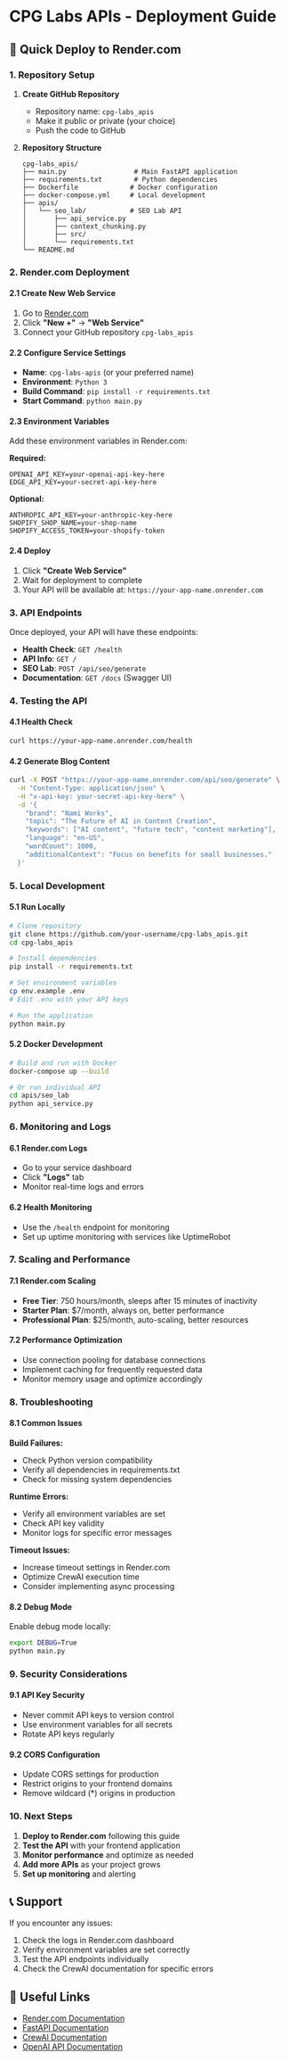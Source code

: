 # CPG Labs APIs - Deployment Guide

## 🚀 Quick Deploy to Render.com

### 1. Repository Setup

1. **Create GitHub Repository**
   - Repository name: `cpg-labs_apis`
   - Make it public or private (your choice)
   - Push the code to GitHub

2. **Repository Structure**
   ```
   cpg-labs_apis/
   ├── main.py                 # Main FastAPI application
   ├── requirements.txt        # Python dependencies
   ├── Dockerfile             # Docker configuration
   ├── docker-compose.yml     # Local development
   ├── apis/
   │   └── seo_lab/           # SEO Lab API
   │       ├── api_service.py
   │       ├── context_chunking.py
   │       ├── src/
   │       └── requirements.txt
   └── README.md
   ```

### 2. Render.com Deployment

#### 2.1 Create New Web Service

1. Go to [Render.com](https://render.com)
2. Click **"New +"** → **"Web Service"**
3. Connect your GitHub repository `cpg-labs_apis`

#### 2.2 Configure Service Settings

- **Name**: `cpg-labs-apis` (or your preferred name)
- **Environment**: `Python 3`
- **Build Command**: `pip install -r requirements.txt`
- **Start Command**: `python main.py`

#### 2.3 Environment Variables

Add these environment variables in Render.com:

**Required:**
```
OPENAI_API_KEY=your-openai-api-key-here
EDGE_API_KEY=your-secret-api-key-here
```

**Optional:**
```
ANTHROPIC_API_KEY=your-anthropic-key-here
SHOPIFY_SHOP_NAME=your-shop-name
SHOPIFY_ACCESS_TOKEN=your-shopify-token
```

#### 2.4 Deploy

1. Click **"Create Web Service"**
2. Wait for deployment to complete
3. Your API will be available at: `https://your-app-name.onrender.com`

### 3. API Endpoints

Once deployed, your API will have these endpoints:

- **Health Check**: `GET /health`
- **API Info**: `GET /`
- **SEO Lab**: `POST /api/seo/generate`
- **Documentation**: `GET /docs` (Swagger UI)

### 4. Testing the API

#### 4.1 Health Check
```bash
curl https://your-app-name.onrender.com/health
```

#### 4.2 Generate Blog Content
```bash
curl -X POST "https://your-app-name.onrender.com/api/seo/generate" \
  -H "Content-Type: application/json" \
  -H "x-api-key: your-secret-api-key-here" \
  -d '{
    "brand": "Nami Works",
    "topic": "The Future of AI in Content Creation",
    "keywords": ["AI content", "future tech", "content marketing"],
    "language": "en-US",
    "wordCount": 1000,
    "additionalContext": "Focus on benefits for small businesses."
  }'
```

### 5. Local Development

#### 5.1 Run Locally
```bash
# Clone repository
git clone https://github.com/your-username/cpg-labs_apis.git
cd cpg-labs_apis

# Install dependencies
pip install -r requirements.txt

# Set environment variables
cp env.example .env
# Edit .env with your API keys

# Run the application
python main.py
```

#### 5.2 Docker Development
```bash
# Build and run with Docker
docker-compose up --build

# Or run individual API
cd apis/seo_lab
python api_service.py
```

### 6. Monitoring and Logs

#### 6.1 Render.com Logs
- Go to your service dashboard
- Click **"Logs"** tab
- Monitor real-time logs and errors

#### 6.2 Health Monitoring
- Use the `/health` endpoint for monitoring
- Set up uptime monitoring with services like UptimeRobot

### 7. Scaling and Performance

#### 7.1 Render.com Scaling
- **Free Tier**: 750 hours/month, sleeps after 15 minutes of inactivity
- **Starter Plan**: $7/month, always on, better performance
- **Professional Plan**: $25/month, auto-scaling, better resources

#### 7.2 Performance Optimization
- Use connection pooling for database connections
- Implement caching for frequently requested data
- Monitor memory usage and optimize accordingly

### 8. Troubleshooting

#### 8.1 Common Issues

**Build Failures:**
- Check Python version compatibility
- Verify all dependencies in requirements.txt
- Check for missing system dependencies

**Runtime Errors:**
- Verify all environment variables are set
- Check API key validity
- Monitor logs for specific error messages

**Timeout Issues:**
- Increase timeout settings in Render.com
- Optimize CrewAI execution time
- Consider implementing async processing

#### 8.2 Debug Mode

Enable debug mode locally:
```bash
export DEBUG=True
python main.py
```

### 9. Security Considerations

#### 9.1 API Key Security
- Never commit API keys to version control
- Use environment variables for all secrets
- Rotate API keys regularly

#### 9.2 CORS Configuration
- Update CORS settings for production
- Restrict origins to your frontend domains
- Remove wildcard (*) origins in production

### 10. Next Steps

1. **Deploy to Render.com** following this guide
2. **Test the API** with your frontend application
3. **Monitor performance** and optimize as needed
4. **Add more APIs** as your project grows
5. **Set up monitoring** and alerting

## 📞 Support

If you encounter any issues:
1. Check the logs in Render.com dashboard
2. Verify environment variables are set correctly
3. Test the API endpoints individually
4. Check the CrewAI documentation for specific errors

## 🔗 Useful Links

- [Render.com Documentation](https://render.com/docs)
- [FastAPI Documentation](https://fastapi.tiangolo.com/)
- [CrewAI Documentation](https://docs.crewai.com/)
- [OpenAI API Documentation](https://platform.openai.com/docs)
